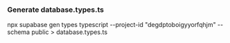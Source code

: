 ### Generate database.types.ts
npx supabase gen types typescript --project-id "degdptoboigyyorfqhjm" --schema public > database.types.ts